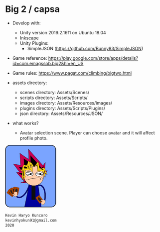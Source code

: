 # Big 2 / capsa
  - Develop with:
    - Unity version 2019.2.16f1 on Ubuntu 18.04
    - Inkscape
    - Unity Plugins:
      -	SimpleJSON (https://github.com/Bunny83/SimpleJSON)

  - Game reference: https://play.google.com/store/apps/details?id=com.emagssob.big2&hl=en_US

  - Game rules: https://www.pagat.com/climbing/bigtwo.html
    
  - assets directory:
    - scenes directory: Assets/Scenes/
    - scripts directory: Assets/Scripts/
    - images directory: Assets/Resources/images/
    - plugins directory: Assets/Scripts/Plugins/
    - json directory: Assets/Resources/JSON/
    
  - what works?
    - Avatar selection scene. Player can choose avatar and it will affect profile photo.

![Alt text](Assets/Resources/images/avatars/avatar_selection_yugi.png?raw=true "Let's duel... Let's duel...")

``` 
Kevin Haryo Kuncoro
kevinhyokun91@gmail.com
2020 
```
